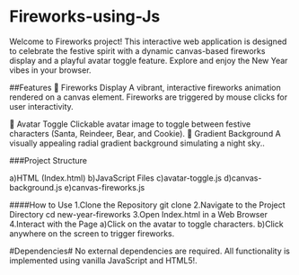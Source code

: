 # Fireworks-using-Js
Welcome to Fireworks project! This interactive web application is designed to celebrate the festive spirit with a dynamic canvas-based fireworks display and a playful avatar toggle feature. Explore and enjoy the New Year vibes in your browser.

##Features
🎇 Fireworks Display
A vibrant, interactive fireworks animation rendered on a canvas element.
Fireworks are triggered by mouse clicks for user interactivity.

🎅 Avatar Toggle
Clickable avatar image to toggle between festive characters (Santa, Reindeer, Bear, and Cookie).
🌈 Gradient Background
A visually appealing radial gradient background simulating a night sky..

###Project Structure

a)HTML (Index.html)
b)JavaScript Files
c)avatar-toggle.js
d)canvas-background.js
e)canvas-fireworks.js

####How to Use
1.Clone the Repository
    git clone <repository-url>
2.Navigate to the Project Directory
    cd new-year-fireworks
3.Open Index.html in a Web Browser
4.Interact with the Page
 a)Click on the avatar to toggle characters.
 b)Click anywhere on the screen to trigger fireworks.

#Dependencies#
No external dependencies are required. All functionality is implemented using vanilla JavaScript and HTML5!.

